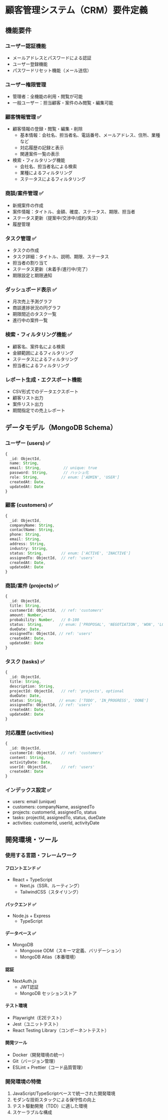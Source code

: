 # 顧客管理システム（CRM）要件定義

## 機能要件

### ユーザー認証機能
- メールアドレスとパスワードによる認証
- ユーザー登録機能
- パスワードリセット機能（メール送信）

### ユーザー権限管理
- 管理者：全機能の利用・閲覧が可能
- 一般ユーザー：担当顧客・案件のみ閲覧・編集可能

### 顧客情報管理 ✅
- 顧客情報の登録・閲覧・編集・削除
  - 基本情報：会社名、担当者名、電話番号、メールアドレス、住所、業種など
  - 対応履歴の記録と表示
  - 関連案件一覧の表示
- 検索・フィルタリング機能
  - 会社名、担当者名による検索
  - 業種によるフィルタリング
  - ステータスによるフィルタリング

### 商談/案件管理 ✅
- 新規案件の作成
- 案件情報：タイトル、金額、確度、ステータス、期限、担当者
- ステータス更新（提案中/交渉中/成約/失注）
- 履歴管理

### タスク管理 ✅
- タスクの作成
- タスク詳細：タイトル、説明、期限、ステータス
- 担当者の割り当て
- ステータス更新（未着手/進行中/完了）
- 期限設定と期限通知

### ダッシュボード表示 ✅
- 月次売上予測グラフ
- 商談進捗状況の円グラフ
- 期限間近のタスク一覧
- 進行中の案件一覧

### 検索・フィルタリング機能 ✅
- 顧客名、案件名による検索
- 金額範囲によるフィルタリング
- ステータスによるフィルタリング
- 担当者によるフィルタリング

### レポート生成・エクスポート機能
- CSV形式でのデータエクスポート
- 顧客リスト出力
- 案件リスト出力
- 期間指定での売上レポート

## データモデル（MongoDB Schema）

### ユーザー (users) ✅
```typescript
{
  _id: ObjectId,
  name: String,
  email: String,          // unique: true
  password: String,       // ハッシュ化
  role: String,          // enum: ['ADMIN', 'USER']
  createdAt: Date,
  updatedAt: Date
}
```

### 顧客 (customers) ✅
```typescript
{
  _id: ObjectId,
  companyName: String,
  contactName: String,
  phone: String,
  email: String,
  address: String,
  industry: String,
  status: String,        // enum: ['ACTIVE', 'INACTIVE']
  assignedTo: ObjectId,  // ref: 'users'
  createdAt: Date,
  updatedAt: Date
}
```

### 商談/案件 (projects) ✅
```typescript
{
  _id: ObjectId,
  title: String,
  customerId: ObjectId,  // ref: 'customers'
  amount: Number,
  probability: Number,   // 0-100
  status: String,       // enum: ['PROPOSAL', 'NEGOTIATION', 'WON', 'LOST']
  dueDate: Date,
  assignedTo: ObjectId, // ref: 'users'
  createdAt: Date,
  updatedAt: Date
}
```

### タスク (tasks) ✅
```typescript
{
  _id: ObjectId,
  title: String,
  description: String,
  projectId: ObjectId,   // ref: 'projects', optional
  dueDate: Date,
  status: String,       // enum: ['TODO', 'IN_PROGRESS', 'DONE']
  assignedTo: ObjectId, // ref: 'users'
  createdAt: Date,
  updatedAt: Date
}
```

### 対応履歴 (activities)
```typescript
{
  _id: ObjectId,
  customerId: ObjectId,  // ref: 'customers'
  content: String,
  activityDate: Date,
  userId: ObjectId,      // ref: 'users'
  createdAt: Date
}
```

### インデックス設定 ✅
- users: email (unique)
- customers: companyName, assignedTo
- projects: customerId, assignedTo, status
- tasks: projectId, assignedTo, status, dueDate
- activities: customerId, userId, activityDate

## 開発環境・ツール

### 使用する言語・フレームワーク

#### フロントエンド ✅
- React + TypeScript
  - Next.js（SSR、ルーティング）
  - TailwindCSS（スタイリング）

#### バックエンド ✅
- Node.js + Express
  - TypeScript

#### データベース ✅
- MongoDB
  - Mongoose ODM（スキーマ定義、バリデーション）
  - MongoDB Atlas（本番環境）

#### 認証
- NextAuth.js
  - JWT認証
  - MongoDB セッションストア

#### テスト環境
- Playwright（E2Eテスト）
- Jest（ユニットテスト）
- React Testing Library（コンポーネントテスト）

#### 開発ツール
- Docker（開発環境の統一）
- Git（バージョン管理）
- ESLint + Prettier（コード品質管理）

### 開発環境の特徴
1. JavaScript/TypeScriptベースで統一された開発環境
2. モダンな技術スタックによる保守性の向上
3. テスト駆動開発（TDD）に適した環境
4. スケーラブルな構成
